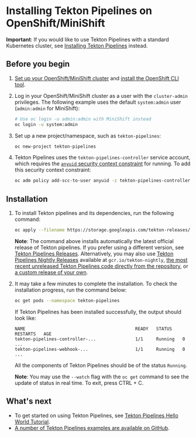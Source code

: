 # Installing Tekton Pipelines on OpenShift/MiniShift

**Important**: If you would like to use Tekton Pipelines with a standard
Kubernetes cluster, see [Installing Tekton Pipelines](./install.md)
instead.

## Before you begin

1. [Set up your OpenShift/MiniShift cluster](https://openshift.com/learn/get-started/) and
[install the OpenShift CLI tool](https://docs.openshift.com/container-platform/3.11/cli_reference/get_started_cli.html).

2. Log in your OpenShift/MiniShift cluster as a user with the `cluster-admin`
privileges. The following example uses the default `system:admin` user
(`admin:admin` for MiniShift):

    ```bash
    # Use oc login -u admin:admin with MiniShift instead
    oc login -u system:admin
    ```

2. Set up a new project/namespace, such as `tekton-pipelines`:

    ```bash
    oc new-project tekton-pipelines
    ```

3. Tekton Pipelines uses the `tekton-pipelines-controller` service account,
which requires the [`anyuid` security context constraint](https://docs.openshift.com/container-platform/3.11/admin_guide/manage_scc.html)
for running. To add this security context constraint:

    ```bash
    oc adm policy add-scc-to-user anyuid -z tekton-pipelines-controller
    ```

## Installation

1. To install Tekton pipelines and its dependencies, run the following command:

    ```bash
    oc apply --filename https://storage.googleapis.com/tekton-releases/latest/release.yaml
    ```

    **Note**: The command above installs automatically the latest official
    release of Tekton pipelines. If you prefer using a different version,
    see [Tekton Pipelines Releases](https://github.com/tektoncd/pipeline/releases).
    Alternatively, you may also use [Tekton Pipelines Nightly Releases](../tekton/README.md#nightly-releases)
    available at `gcr.io/tekton-nightly`, [the most recent unreleased Tekton
    Pipelines code directly from the repository](https://github.com/tektoncd/pipeline/blob/master/DEVELOPMENT.md),
    or [a custom release of your own](../tekton/README.md).

2. It may take a few minutes to complete the installation. To check the
installation progress, run the command below:

    ```bash
    oc get pods --namespace tekton-pipelines
    ```

    If Tekton Pipelines has been installed successfully, the output should
    look like:

    ```
    NAME                                          READY   STATUS    RESTARTS   AGE
    tekton-pipelines-controller-...               1/1     Running   0          ...
    tekton-pipelines-webhook-...                  1/1     Running   0          ...
    ```

    All the components of Tekton Pipelines should be of the status `Running`.

    **Note**: You may use the `--watch` flag with the `oc get` command to
    see the update of status in real time. To exit, press CTRL + C. 

## What's next

* To get started on using Tekton Pipelines, see [Tekton Pipelines Hello World Tutorial](./tutorial.md).
* [A number of Tekton Pipelines examples are available on GitHub](https://github.com/tektoncd/pipeline/tree/master/examples).